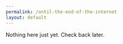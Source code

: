 ```yaml
---
permalink: /until-the-end-of-the-internet
layout: default
---
```



Nothing here just yet. Check back later.